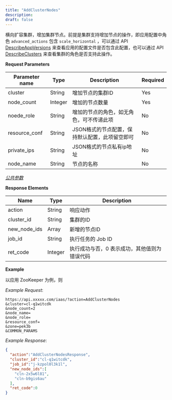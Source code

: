 ```yaml
---
title: "AddClusterNodes"
description: 
draft: false
---
```




横向扩容集群，增加集群节点。前提是集群支持增加节点的操作，即应用配置中角色 `advanced_actions` 包含 `scale_horizontal` ，可以通过 API [DescribeAppVersions](../describe_app_versions/) 来查看应用的配置文件是否包含此配置，也可以通过 API [DescribeClusters](../describe_clusters/) 来查看集群的角色是否支持此操作。

**Request Parameters**

| Parameter name | Type | Description | Required |
| --- | --- | --- | --- |
| cluster | String | 增加节点的集群ID | Yes |
| node_count | Integer | 增加的节点数量 | Yes |
| noede_role | String | 增加的节点的角色，如无角色，可不传递此项 | No |
| resource_conf | String | JSON格式的节点配置，保持默认配置，此项留空即可 | No |
| private_ips | String | JSON格式的节点私有ip地址 | No |
| node_name | String | 节点的名称　| No |

[_公共参数_](../../../../parameters/)

**Response Elements**

| Name | Type | Description |
| --- | --- | --- |
| action | String | 响应动作 |
| cluster_id | String | 集群的ID |
| new_node_ids | Array | 新增的节点ID |
| job_id | String | 执行任务的 Job ID |
| ret_code | Integer | 执行成功与否，0 表示成功，其他值则为错误代码 |

**Example**

以应用 ZooKeeper 为例，则

_Example Request_:

```
https://api.xxxxx.com/iaas/?action=AddClusterNodes
&cluster=cl-q1witcdk
&node_count=2
&node_name=
&node_role=
&resource_conf=
&zone=pek3b
&COMMON_PARAMS
```

_Example Response_:

```json
{
  "action":"AddClusterNodesResponse",
  "cluster_id":"cl-q1witcdk",
  "job_id":"j-kzpol0l3k1l",
  "new_node_ids":[
    "cln-2x5w6l81",
    "cln-b9gis6au"
  ],
  "ret_code":0
}
```


